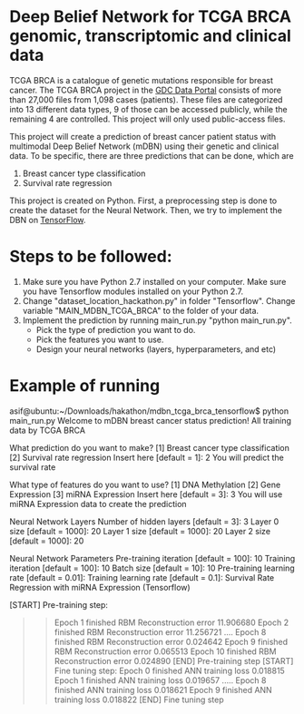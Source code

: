 # Deep Belief Network for TCGA BRCA genomic, transcriptomic and clinical data
TCGA BRCA is a catalogue of genetic mutations responsible for breast cancer. The TCGA BRCA project in the [GDC Data Portal](https://portal.gdc.cancer.gov/repository?filters=~%28op~%27and~content~%28~%28op~%27in~content~%28field~%27cases.project.project_id~value~%28~%27TCGA-BRCA%29%29%29%29%29) consists of more than 27,000 files from 1,098 cases (patients). These files are categorized into 13 different data types, 9 of those can be accessed publicly, while the remaining 4 are controlled. This project will only used public-access files.

This project will create a prediction of breast cancer patient status with multimodal Deep Belief Network (mDBN) using their genetic and clinical data. To be specific, there are three predictions that can be done, which are
1.   Breast cancer type classification
2.   Survival rate regression

This project is created on Python. First, a preprocessing step is done to create the dataset for the Neural Network. Then, we try to implement the DBN on [TensorFlow](https://www.tensorflow.org/).

# Steps to be followed:
1. Make sure you have Python 2.7 installed on your computer. Make sure you have Tensorflow modules installed on your Python 2.7.
2. Change "dataset_location_hackathon.py" in folder "Tensorflow". Change variable "MAIN_MDBN_TCGA_BRCA" to the folder of your data.
3. Implement the prediction by running main_run.py "python main_run.py".
	- Pick the type of prediction you want to do.
	- Pick the features you want to use.
	- Design your neural networks (layers, hyperparameters, and etc) 

# Example of running	
asif@ubuntu:~/Downloads/hakathon/mdbn_tcga_brca_tensorflow$ python main_run.py
Welcome to mDBN breast cancer status prediction!
All training data by TCGA BRCA

What prediction do you want to make?
[1] Breast cancer type classification
[2] Survival rate regression
Insert here [default = 1]: 2
You will predict the survival rate

What type of features do you want to use?
[1] DNA Methylation
[2] Gene Expression
[3] miRNA Expression
Insert here [default = 3]: 3
You will use miRNA Expression data to create the prediction

Neural Network Layers
Number of hidden layers [default = 3]: 3
Layer 0 size [default = 1000]: 20
Layer 1 size [default = 1000]: 20
Layer 2 size [default = 1000]: 20

Neural Network Parameters
Pre-training iteration [default = 100]: 10
Training iteration [default = 100]: 10
Batch size [default = 10]: 10
Pre-training learning rate [default = 0.01]:
Training learning rate [default = 0.1]:
Survival Rate Regression with miRNA Expression (Tensorflow)

[START] Pre-training step:
>> Epoch 1 finished     RBM Reconstruction error 11.906680
>> Epoch 2 finished     RBM Reconstruction error 11.256721
....
>> Epoch 8 finished     RBM Reconstruction error 0.024642
>> Epoch 9 finished     RBM Reconstruction error 0.065513
>> Epoch 10 finished     RBM Reconstruction error 0.024890
[END] Pre-training step
[START] Fine tuning step:
>> Epoch 0 finished     ANN training loss 0.018815
>> Epoch 1 finished     ANN training loss 0.019657
.....
>> Epoch 8 finished     ANN training loss 0.018621
>> Epoch 9 finished     ANN training loss 0.018822
[END] Fine tuning step	
